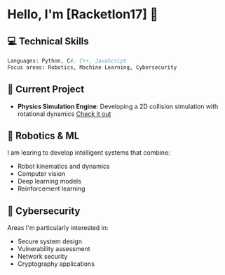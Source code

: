 # Hello, I'm [Racketlon17] 👋

## 💻 Technical Skills

```python
Languages: Python, C#, C++, JavaScript
Focus areas: Robotics, Machine Learning, Cybersecurity
```

## 🔭 Current Project

- **Physics Simulation Engine**: Developing a 2D collision simulation with rotational dynamics [Check it out](https://github.com/Racketlon17/2d-collision-simulator)

## 🤖 Robotics & ML

I am learing to develop intelligent systems that combine:
- Robot kinematics and dynamics
- Computer vision
- Deep learning models
- Reinforcement learning

## 🔐 Cybersecurity

Areas I'm particularly interested in:
- Secure system design
- Vulnerability assessment
- Network security
- Cryptography applications
<!---
Racketlon17/Racketlon17 is a ✨ special ✨ repository because its `README.md` (this file) appears on your GitHub profile.
You can click the Preview link to take a look at your changes.
--->
